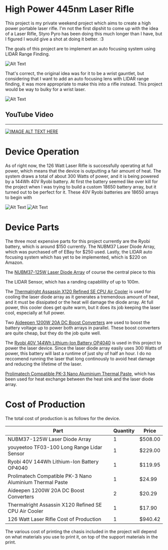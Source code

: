 # High Power 445nm Laser Rifle

This project is my private weekend project which aims to create a high power portable laser rifle.
I'm not the first dipshit to come up with the idea of a Laser Rifle, Styro Pyro has been doing this
much longer than I have, but I figured I would give a shot at doing it better. :3

The goals of this project are to implement an auto focusing system using LIDAR Range Finding.

![Alt Text](https://github.com/FermionicChaos/126WattLaserRifle/blob/master/images/Screenshot_2024-05-29_173527.png)

That's correct, the original idea was for it to be a wrist gauntlet, but considering that I want to add an auto focusing
lens with LIDAR range finding, it was more appropriate to make this into a rifle instead. This project would be way to bulky
for a wrist laser.

![Alt Text](https://github.com/FermionicChaos/126WattLaserRifle/blob/master/images/IMG_20240531_123011_627.jpg)


## YouTube Video
-----
[![IMAGE ALT TEXT HERE](https://img.youtube.com/vi/PLs9ETUjOXo/maxresdefault.jpg)](https://www.youtube.com/watch?v=PLs9ETUjOXo)

# Device Operation

As of right now, the 126 Watt Laser Rifle is successfully operating at full power, which means that
the device is outputting a fair amount of heat. The system draws a total of about 300 Watts of power, and it
is being powered by a 144Wh 40V Ryobi battery. At first the battery seemed like over kill for the project when 
I was trying to build a custom 18650 battery array, but it turned out to be perfect for it. These 40V Ryobi batteries
are 18650 arrays to begin with


![Alt Text](https://github.com/FermionicChaos/126WattLaserRifle/blob/master/images/IMG_20240601_150853_114.jpg)
![Alt Text](https://github.com/FermionicChaos/126WattLaserRifle/blob/master/images/IMG_20240601_150749_808.jpg)


# Device Parts

The three most expensive parts for this project currently are the Ryobi battery, which is around $150 currently.
The NUBM37 Laser Diode Array, which was purchased off of EBay for $250 used. Lastly, the LIDAR auto focusing system 
which has yet to be implemented, which is $220 on Amazon.

The [NUBM37-125W Laser Diode Array](https://www.ebay.com/itm/313906557893?itmmeta=01HZAQKGK5XB1ZK7XANT0GYJ5P&hash=item491649f3c5:g:9tIAAOSweqplgbHu&itmprp=enc%3AAQAJAAAAwM7NU6Jin9ycd%2F6uL1RTjB0hEzZlC4t63KgvhyaAii%2FTHIM1JRSIYwNxzprOl%2FocTJ%2BZYT1zVmMFw92pioZEAxJdKykexYyinboVfrtF5OGXamT3mc%2FzPvNw8xumHy2TWj8k%2BD7ibYk4hXeAm5CPPipLS9yEhunuwYBYXglsvjnfL3axr58T0ijNTrJp2eSt8F0N2ivkec6eJWTO2r9MOfsaiplf%2BpgxwMDrNNHlt7dEbUKcCAIjmqD9BxtErmd9pA%3D%3D%7Ctkp%3ABk9SR9SJztf6Yw) of course the central piece to this 

The [](https://www.amazon.com/gp/product/B08FFLCXZM/ref=ox_sc_act_title_3?smid=AIJ7WJJN4HG6E&th=1) LIDAR Sensor, which has a randing capablility of up to 100m.

The [Thermalright Assassin X120 Refined SE CPU Air Cooler](https://www.amazon.com/dp/B09LHBFPJ6?psc=1&ref=ppx_yo2ov_dt_b_product_details) is used for cooling
the laser diode array as it generates a tremendous amount of heat, and it must be dissipated or the heat will damage the diode array. At full power, this 
cooler does get quite warm, but it does its job keeping the laser cool, especially at full power.

Two [Aideepen 1200W 20A DC Boost Converters](https://www.amazon.com/dp/B01MSYVMAL?psc=1&ref=ppx_yo2ov_dt_b_product_details) are used to boost the battery voltage up to 
power both arrays in parallel. These boost converters are quite cheap, but they do the job quite well.

The [Ryobi 40V 144Wh Lithium-Ion Battery OP4040](https://www.amazon.com/Ryobi-40V-Lithium-Ion-Battery-OP4040/dp/B07QYH36TC/ref=sr_1_7_mod_primary_new?crid=KWWWOS7T3T20&dib=eyJ2IjoiMSJ9.icpE7Kfs1c6Q8fHu0Ly0VF_T8DaL4xGqs3ct3EVcHVoiX5cnV-f5XqDk9xUt5PsqINLoLb8t3_fC8c3r91KvAtsDjrjE-FFLhlm6oo9cHb3xUyu9nMXdI-dg1-5io5b-R6VDA6bW5KWxspqEQ1cOkQpASOkOOCWYraw4NorEtfGNRFNnyIUkvBN3qfYs4_bAVaoJNdu65vxZ4AM4A-n_bC2eecEVpKYQWCXjjyFxGg6Apwfx3BYHePHBjOSLe8kzeBJScatTxXX0WJ5Jm3_fPcGIrrmKVIYBubfoRBIIQKw.nV42e-cAk3YFAAU-PTJZatXyEiPZGQUOqK5jSdAS0Io&dib_tag=se&keywords=ryobi+40v+battery&qid=1717273831&sbo=RZvfv%2F%2FHxDF%2BO5021pAnSA%3D%3D&sprefix=ryobi+40v+4ah+batterybatter%2Caps%2C213&sr=8-7) is used in this project
to power the laser device. Since the laser diode array easily uses 300 Watts of power, this battery will last a runtime of just shy of half an hour. I do no reccomend running the laser that long continously to avoid heat damage and reducing
the lifetime of the laser. 

[Prolimatech Compatible PK-3 Nano Aluminium Thermal Paste](https://www.amazon.com/dp/B008M5157W?psc=1&ref=ppx_yo2ov_dt_b_product_details), which has been used for heat exchange between the heat sink and the laser diode array.


# Cost of Production

The total cost of production is as follows for the device.

| Part | Quantity | Price |
|----------|----------|----------|
| NUBM37-125W Laser Diode Array | 1 | $508.00 |
| youyeetoo TF03-100 Long Range Lidar Sensor | 1 | $229.00 |
| Ryobi 40V 144Wh Lithium-Ion Battery OP4040 | 1 | $119.95 |
| Prolimatech Compatible PK-3 Nano Aluminium Thermal Paste | 1 | $24.99 |
| Aideepen 1200W 20A DC Boost Converters | 2 | $20.29 |
| Thermalright Assassin X120 Refined SE CPU Air Cooler | 1 | $17.90 |
| 126 Watt Laser Rifle Cost of Production | 1 | $940.42 |

The various cost of printing the chasis included in the project will depend on what materials you use to print it, on top of the support materials in the print.
